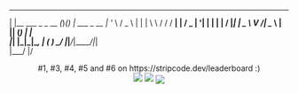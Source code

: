  _                            _     _ _             
| |__   ___ _   _      __   _(_)___(_) |_ ___  _ __ 
| '_ \ / _ \ | | |     \ \ / / / __| | __/ _ \| '__|
| | | |  __/ |_| |  _   \ V /| \__ \ | || (_) | |   
|_| |_|\___|\__, | ( )   \_/ |_|___/_|\__\___/|_|   
            |___/  |/                               

<p align="center">
#1, #3, #4, #5 and #6 on https://stripcode.dev/leaderboard :)</br>
<img src="https://github-readme-stats.vercel.app/api?username=mirsella&show_icons=true&theme=radical&count_private=true&line_height=27">
<!-- &nbsp; -->
<img src="https://github-readme-stats.vercel.app/api/top-langs/?username=mirsella&layout=compact&langs_count=10&theme=radical">
<img align="center" src="https://komarev.com/ghpvc/?username=mirsella">
</p>
